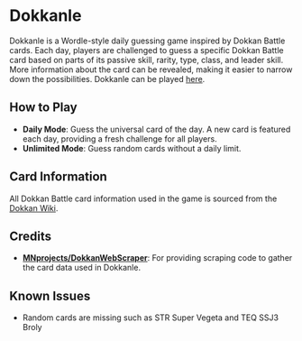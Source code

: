 # Dokkanle

Dokkanle is a Wordle-style daily guessing game inspired by Dokkan Battle cards. Each day, players are challenged to guess a specific Dokkan Battle card based on parts of its passive skill, rarity, type, class, and leader skill. More information about the card can be revealed, making it easier to narrow down the possibilities. Dokkanle can be played [here](https://drbreakfast.github.io/Dokkanle/).

## How to Play

- **Daily Mode**: Guess the universal card of the day. A new card is featured each day, providing a fresh challenge for all players.
- **Unlimited Mode**: Guess random cards without a daily limit.

## Card Information

All Dokkan Battle card information used in the game is sourced from the [Dokkan Wiki](https://dbz-dokkanbattle.fandom.com/wiki/Dragon_Ball_Z_Dokkan_Battle_Wiki).

## Credits

- **[MNprojects/DokkanWebScraper](https://github.com/MNprojects/DokkanWebScraper/tree/main?tab=readme-ov-file#dokkanwebscraper)**: For providing scraping code to gather the card data used in Dokkanle.

## Known Issues

- Random cards are missing such as STR Super Vegeta and TEQ SSJ3 Broly
